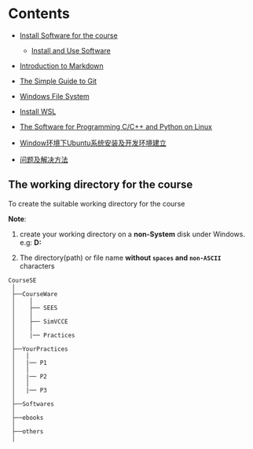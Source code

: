 
# Contents

* [Install Software for the course](./doc/InstallSoftware.md)

  * [Install and Use Software](./doc/InstallUseSoftware.md)

* [Introduction to Markdown](./doc/Introduction2Markdown(Chinese).md) 

* [The Simple Guide to Git](./doc/TheSimpleGit(Chinese).md) 

* [Windows File System](./doc/WindowsFileSystem.md)

* [Install WSL](./doc/GuideWSL(Chinese).md) 

* [The Software for Programming C/C++ and  Python on Linux](./doc/softwareslinux.md)

* [Window环境下Ubuntu系统安装及开发环境建立](./doc/Ubuntu-Python-CPP(Chinese).md)

* [问题及解决方法](./doc/Problem_Solution.md)

## The working directory for the course

To create the suitable working directory for the course

**Note**: 

1. create your working directory on a **non-System** disk under Windows. e.g: **D:**

2. The directory(path) or file name **without `spaces` and `non-ASCII`** characters 


```
CourseSE
 │
 ├──CourseWare
 │    │
 │    ├── SEES
 │    │      
 │    ├── SimVCCE
 │    │
 │    |── Practices
 │        
 ├──YourPractices
 │   │ 
 │   |── P1
 │   │ 
 │   |── P2
 │   │ 
 │   |── P3
 │   
 ├──Softwares
 │
 ├──ebooks
 │
 ├──others
 │
``` 